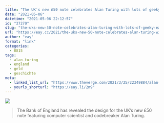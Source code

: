```yaml
---
title: "The UK’s new £50 note celebrates Alan Turing with lots of geeky Easter eggs"
date: "2021-05-06"
datetime: "2021-05-06 22:12:57"
id: "37270"
slug: "the-uks-new-50-note-celebrates-alan-turing-with-lots-of-geeky-easter-eggs"
url: "https://eay.cc/2021/the-uks-new-50-note-celebrates-alan-turing-with-lots-of-geeky-easter-eggs/"
author: "eay"
format: "link"
categories:
  - 0815
tags:
  - alan-turing
  - england
  - geld
  - geschichte
meta:
  - linked_list_url: "https://www.theverge.com/2021/3/25/22349884/alan-turing-50-pound-note-design-uk-revealed"
  - yourls_shorturl: "https://eay.li/2n9"
---
```


![](https://eay.cc/uploads/2021/alan-turing-note.jpg)

> The Bank of England has revealed the design for the UK’s new £50 note featuring computer scientist and codebreaker Alan Turing.
